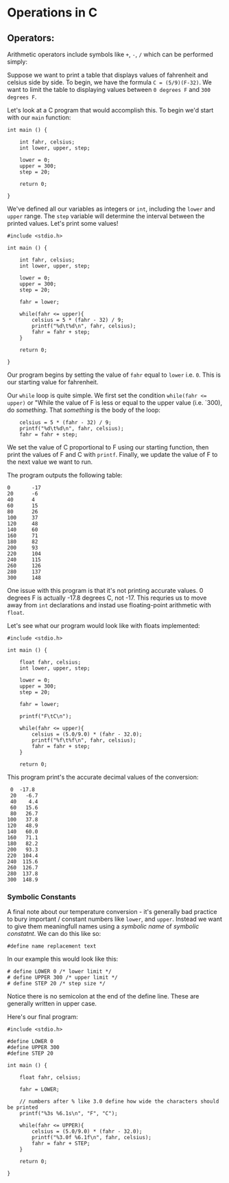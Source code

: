 # Operations in C

## Operators:

Arithmetic operators include symbols like `+`, `-`, `/` which can be performed simply: 

Suppose we want to print a table that displays values of fahrenheit and celsius side by side. To begin, we have the formula `C = (5/9)(F-32)`. We want to limit the table to displaying values between `0 degrees F` and `300 degrees F`. 

Let's look at a C program that would accomplish this. To begin we'd start with our `main` function: 
```
int main () {

    int fahr, celsius;
    int lower, upper, step;

    lower = 0;
    upper = 300;
    step = 20;

    return 0; 
    
}
```

We've defined all our variables as integers or `int`, including the `lower` and `upper` range. The `step` variable will determine the interval between the printed values. Let's print some values!

```
#include <stdio.h>

int main () {

    int fahr, celsius;
    int lower, upper, step;

    lower = 0;
    upper = 300;
    step = 20;

    fahr = lower;

    while(fahr <= upper){
        celsius = 5 * (fahr - 32) / 9;
        printf("%d\t%d\n", fahr, celsius);
        fahr = fahr + step;
    }

    return 0; 
    
}
```

Our program begins by setting the value of `fahr` equal to `lower` i.e. `0`. This is our starting value for fahrenheit. 

Our `while` loop is quite simple. We first set the condition `while(fahr <= upper)` or "While the value of F is less or equal to the upper value (i.e. `300), do _something_. That _something_ is the body of the loop:

```
    celsius = 5 * (fahr - 32) / 9;
    printf("%d\t%d\n", fahr, celsius);
    fahr = fahr + step;
```
We set the value of C proportional to F using our starting function, then print the values of F and C with `printf`. Finally, we update the value of F to the next value we want to run. 

The program outputs the following table:

```
0       -17
20      -6
40      4
60      15
80      26
100     37
120     48
140     60
160     71
180     82
200     93
220     104
240     115
260     126
280     137
300     148
```

One issue with this program is that it's not printing accurate values. 0 degrees F is actually -17.8 degrees C, not -17. This requries us to move away from `int` declarations and instad use floating-point arithmetic with `float`.

Let's see what our program would look like with floats implemented:
```
#include <stdio.h>

int main () {

    float fahr, celsius;
    int lower, upper, step;

    lower = 0;
    upper = 300;
    step = 20;

    fahr = lower;

    printf("F\tC\n");

    while(fahr <= upper){
        celsius = (5.0/9.0) * (fahr - 32.0);
        printf("%f\t%f\n", fahr, celsius);
        fahr = fahr + step;
    }

    return 0; 
```

This program print's the accurate decimal values of the conversion: 
```  
 0  -17.8
 20   -6.7
 40    4.4
 60   15.6
 80   26.7
100   37.8
120   48.9
140   60.0
160   71.1
180   82.2
200   93.3
220  104.4
240  115.6
260  126.7
280  137.8
300  148.9

```

### Symbolic Constants
A final note about our temperature conversion - it's generally bad practice to bury important / constant numbers like `lower`, and `upper`. Instead we want to give them meaningfull names using a _symbolic name_ of _symbolic constatnt_. We can do this like so:
```
#define name replacement text
```

In our example this would look like this:
```
# define LOWER 0 /* lower limit */
# define UPPER 300 /* upper limit */ 
# define STEP 20 /* step size */
```

Notice there is no semicolon at the end of the define line. These are generally written in upper case. 

Here's our final program: 

```
#include <stdio.h>

#define LOWER 0
#define UPPER 300
#define STEP 20

int main () {

    float fahr, celsius;

    fahr = LOWER;
    
    // numbers after % like 3.0 define how wide the characters should be printed
    printf("%3s %6.1s\n", "F", "C");

    while(fahr <= UPPER){
        celsius = (5.0/9.0) * (fahr - 32.0);
        printf("%3.0f %6.1f\n", fahr, celsius);
        fahr = fahr + STEP;
    }

    return 0; 
    
}

```
